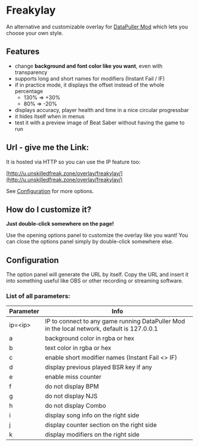 # Freakylay
An alternative and customizable overlay for [DataPuller Mod](https://github.com/kOFReadie/DataPuller) which lets you choose your own style.

## Features

- change **background and font color like you want**, even with transparency
- supports long and short names for modifiers (Instant Fail / IF)
- if in practice mode, it displays the offset instead of the whole percentage
    - 130% => +30%
    - 80% => -20%
- displays accuracy, player health and time in a nice circular progressbar
- it hides itself when in menus
- test it with a preview image of Beat Saber without having the game to run

## Url - give me the Link:
It is hosted via HTTP so you can use the IP feature too:

[http://u.unskilledfreak.zone/overlay/freakylay/](http://u.unskilledfreak.zone/overlay/freakylay/)

See [Configuration](#Configuration) for more options. 

## How do I customize it?

**Just double-click somewhere on the page!**

Use the opening options panel to customize the overlay like you want!
You can close the options panel simply by double-click somewhere else.

## Configuration

The option panel will generate the URL by itself. Copy the URL and insert it into something useful like OBS or other recording or streaming software.

### List of all parameters:

|Parameter|Info
|---|---|
|ip=\<ip\>|IP to connect to any game running DataPuller Mod in the local network, default is 127.0.0.1|
|a|background color in rgba or hex|
|b|text color in rgba or hex|
|c|enable short modifier names (Instant Fail <> IF)|
|d|display previous played BSR key if any|
|e|enable miss counter|
|f|do not display BPM|
|g|do not display NJS|
|h|do not display Combo|
|i|display song info on the right side|
|j|display counter section on the right side|
|k|display modifiers on the right side|